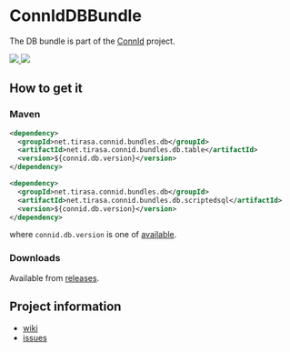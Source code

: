 ConnIdDBBundle
==============

The DB bundle is part of the [ConnId](http://connid.tirasa.net) project.

<a href="https://github.com/Tirasa/ConnIdDBBundle/actions/workflows/ci.yml">
  <img src="https://github.com/Tirasa/ConnIdDBBundle/actions/workflows/ci.yml/badge.svg"/>
</a>
<a href="#">
  <img src="https://img.shields.io/maven-central/v/net.tirasa.connid.bundles.db/net.tirasa.connid.bundles.db.scriptedsql.svg"/>
</a>

## How to get it

### Maven

```XML
<dependency>
  <groupId>net.tirasa.connid.bundles.db</groupId>
  <artifactId>net.tirasa.connid.bundles.db.table</artifactId>
  <version>${connid.db.version}</version>
</dependency>

<dependency>
  <groupId>net.tirasa.connid.bundles.db</groupId>
  <artifactId>net.tirasa.connid.bundles.db.scriptedsql</artifactId>
  <version>${connid.db.version}</version>
</dependency>
```

where `connid.db.version` is one of [available](http://repo1.maven.org/maven2/net/tirasa/connid/bundles/db/net.tirasa.connid.bundles.db.table).

### Downloads

Available from [releases](https://github.com/Tirasa/ConnIdDBBundle/releases).

## Project information

 * [wiki](https://connid.atlassian.net/wiki/display/BASE/Database)
 * [issues](https://connid.atlassian.net/browse/DB)
